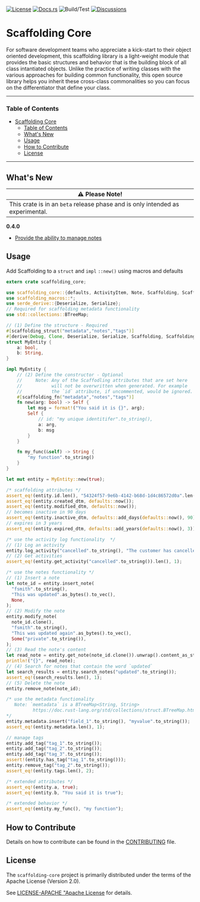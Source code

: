 [![License](https://img.shields.io/badge/License-Apache%202.0-blue.svg)](https://opensource.org/licenses/Apache-2.0)
[![Docs.rs](https://docs.rs/scaffolding-core/badge.svg)](https://docs.rs/scaffolding-core)
![Build/Test](https://github.com/dsietz/scaffolding-core/actions/workflows/master.yaml/badge.svg)
[![Discussions](https://img.shields.io/github/discussions/dsietz/scaffolding-core)](https://github.com/dsietz/scaffolding-core/discussions)

# Scaffolding Core

For software development teams who appreciate a kick-start to their object oriented development, this scaffolding library is a light-weight module that provides the basic structures and behavior that is the building block of all class intantiated objects. Unlike the practice of writing classes with the various approaches for building common functionality, this open source library helps you inherit these cross-class commonalities so you can focus on the differentiator that define your class.   

---

### Table of Contents
- [Scaffolding Core](#scaffolding-core)
    - [Table of Contents](#table-of-contents)
  - [What's New](#whats-new)
  - [Usage](#usage)
  - [How to Contribute](#how-to-contribute)
  - [License](#license)

---

## What's New
| :warning: Please Note!                                                                  |
| ----------------------------------------------------------------------------- |
| This crate is in an `beta` release phase and is only intended as experimental.|

**0.4.0**
+ [Provide the ability to manage notes](https://github.com/dsietz/scaffolding-core/issues/29)

## Usage
Add Scaffolding to a `struct` and `impl` `::new()` using macros and defaults

```rust
extern crate scaffolding_core;

use scaffolding_core::{defaults, ActivityItem, Note, Scaffolding, ScaffoldingNotes, ScaffoldingTags};
use scaffolding_macros::*;
use serde_derive::{Deserialize, Serialize};
// Required for scaffolding metadata functionality
use std::collections::BTreeMap;

// (1) Define the structure - Required
#[scaffolding_struct("metadata","notes","tags")]
#[derive(Debug, Clone, Deserialize, Serialize, Scaffolding, ScaffoldingNotes, ScaffoldingTags)]
struct MyEntity {
    a: bool,
    b: String,
}

impl MyEntity {
    // (2) Define the constructor - Optional
    //     Note: Any of the Scaffodling attributes that are set here 
    //           will not be overwritten when generated. For example
    //           the `id` attribute, if uncommented, would be ignored.
    #[scaffolding_fn("metadata","notes","tags")]
    fn new(arg: bool) -> Self {
        let msg = format!("You said it is {}", arg);
        Self {
            // id: "my unique identitifer".to_string(),
            a: arg,
            b: msg
        }
    }

    fn my_func(&self) -> String {
        "my function".to_string()
    }
}

let mut entity = MyEntity::new(true);

/* scaffolding attributes */
assert_eq!(entity.id.len(), "54324f57-9e6b-4142-b68d-1d4c86572d0a".len());
assert_eq!(entity.created_dtm, defaults::now());
assert_eq!(entity.modified_dtm, defaults::now());
// becomes inactive in 90 days
assert_eq!(entity.inactive_dtm, defaults::add_days(defaults::now(), 90));
// expires in 3 years
assert_eq!(entity.expired_dtm, defaults::add_years(defaults::now(), 3));

/* use the activity log functionality  */
// (1) Log an activity
entity.log_activity("cancelled".to_string(), "The customer has cancelled their service".to_string());
// (2) Get activities
assert_eq!(entity.get_activity("cancelled".to_string()).len(), 1);

/* use the notes functionality */
// (1) Insert a note
let note_id = entity.insert_note(
  "fsmith".to_string(),
  "This was updated".as_bytes().to_vec(),
  None,
);
// (2) Modify the note
entity.modify_note(
  note_id.clone(),
  "fsmith".to_string(),
  "This was updated again".as_bytes().to_vec(),
  Some("private".to_string()),
);
// (3) Read the note's content
let read_note = entity.get_note(note_id.clone()).unwrap().content_as_string().unwrap();
println!("{}", read_note);
// (4) Search for notes that contain the word `updated`
let search_results = entity.search_notes("updated".to_string());
assert_eq!(search_results.len(), 1);
// (5) Delete the note
entity.remove_note(note_id);

/* use the metadata functionality
   Note: `memtadata` is a BTreeMap<String, String>
          https://doc.rust-lang.org/std/collections/struct.BTreeMap.html
*/
entity.metadata.insert("field_1".to_string(), "myvalue".to_string());
assert_eq!(entity.metadata.len(), 1);

// manage tags
entity.add_tag("tag_1".to_string());
entity.add_tag("tag_2".to_string());
entity.add_tag("tag_3".to_string());
assert!(entity.has_tag("tag_1".to_string()));
entity.remove_tag("tag_2".to_string());
assert_eq!(entity.tags.len(), 2);

/* extended attributes */
assert_eq!(entity.a, true);
assert_eq!(entity.b, "You said it is true");

/* extended behavior */
assert_eq!(entity.my_func(), "my function");
```

## How to Contribute

Details on how to contribute can be found in the [CONTRIBUTING](./CONTRIBUTING.md) file.

## License

The `scaffolding-core` project is primarily distributed under the terms of the Apache License (Version 2.0).

See [LICENSE-APACHE "Apache License](./LICENSE-APACHE) for details.